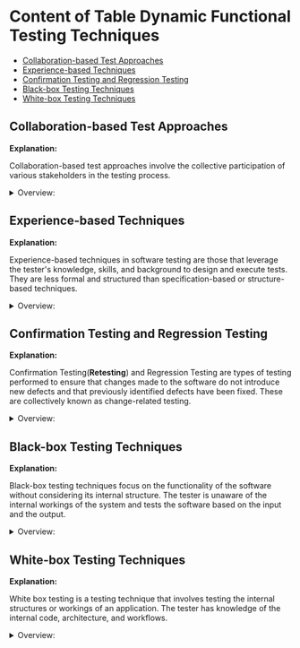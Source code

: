 <!-- markdownlint-disable MD033 -->

# Content of Table Dynamic Functional Testing Techniques

- [Collaboration-based Test Approaches](#collaboration-based-test-approaches)
- [Experience-based Techniques](#experience-based-techniques)
- [Confirmation Testing and Regression Testing](#confirmation-testing-and-regression-testing)
- [Black-box Testing Techniques](#black-box-testing-techniques)
- [White-box Testing Techniques](#white-box-testing-techniques)

## Collaboration-based Test Approaches

**Explanation:**

Collaboration-based test approaches involve the collective participation of various stakeholders in the testing process.

<details>
  <summary>Overview:</summary>

1. **Collaborative User Story Writing:** Collaborative User Story Writing involves the team working together to write user stories, which are descriptions of a software feature from an end-user perspective.

    <details>
       <summary>Overview:</summary>

    - **Collaboration:** The process involves all relevant business representatives, product owner (PO), including developers, testers, and users.

    - **User Stories:** A User Story is written from the perspective of a user who wants to derive value from the product. It should focus on the user's desired outcomes and be embedded in the context where the user seeks value from the product.

    - **3 C Concept:**
      - **Card:** Represents the user story, can be physical (sticky note) or digital.
      - **Conversation:** Details how the software will be used and the expectations from the business.
      - **Confirmation:** Clear acceptance criteria that define when the story is complete.

    - **End-user Perspective:** User stories are written from the perspective of the end user, focusing on their needs and experiences.

    - **Acceptance Criteria:** Each user story includes acceptance criteria, which define the boundaries of a user story and are used to confirm when a story is completed and working as intended.

    - **Iteration Planning:** User stories are often used in agile development methodologies during iteration planning or sprint planning meetings.

    </details>

    <details>
       <summary>Syntax:</summary>

    A user story is typically written in the format: **"As a [type of user], I want [an action] so that [benefit/a value]"**.

    ```text
    WHO: As a [user type]
    WHAT: I want [action to perform]
    WHY: So that [the desired outcome]
    ```

    </details>

    <details>
       <summary>Examples:</summary>

    *User Story 1:*

    ```text
    User Story:

    "As a Online Shopper, I want to read reviews of a product before making the decision so that I  can reduce the uncertainty."
    ```

    *User Story 2:*

    ```text
    User Story:

    As a User,

    I want to drag and drop tasks within a list

    So that I can reorder them quicly and easily
    ```

    </details>

2. **User Acceptance Testing (UAT):** User Acceptance Testing (UAT) is the final phase in the testing process before the software is released for use. The aim of UAT is to validate the software against business requirements. It is typically conducted by the end-users or clients of the software.

    <details>
       <summary>Overview:</summary>

    - **End-user Involvement:** The testing is typically conducted by the end-users or clients, not by the developers or testers.

    - **Business Requirements:** The focus of UAT is to validate that the software meets the business requirements and not just the technical specifications.

    - **Final Phase:** UAT is usually the last phase of testing, conducted after unit, integration, and system testing.

    - **Acceptance Criteria:** The software is tested against predefined acceptance criteria to determine if it is ready for delivery. These criteria are essential for ensuring the software meets the end users' needs and requirements. There are two common formats for writing acceptance criteria: the Given-When-Then (Behavior-Driven Development - BDD) format and the Checklist format.

    </details>

    <details>
       <summary>Examples:</summary>

    - **Scenario-Oriented: Given-When-Then (BDD) Format Example:**

      1. Given some initial context (the state of the system),
      2. When an event occurs (an action is carried out),
      3. Then ensure some outcomes.

      ```text
      Acceptance Criteria:

      - Given I have a product in my shopping cart,
        When I click on 'Checkout' and complete the payment process,
        Then I should receive an order confirmation.
      ```

    - **Rule-Oriented: Checklist Format Example:**

      ```text
      Acceptance Criteria:

      -  Navigate from the homepage to the registration page.
      -  View a form on the registration page requesting name, email address, and password.
      ```

    </details>

3. **Alpha and Beta Testing:** Alpha and Beta Testing are stages of software testing that are conducted to ensure the quality of the product before it is released to the end-users. Alpha testing is performed internally within the organization by a specialized testing team. Beta testing, on the other hand, is performed by a limited number of end-users who are not part of the organization.
  
</details>

## Experience-based Techniques

**Explanation:**

Experience-based techniques in software testing are those that leverage the tester's knowledge, skills, and background to design and execute tests. They are less formal and structured than specification-based or structure-based techniques.

<details>
  <summary>Overview:</summary>

1. **Error Guessing:** Error Guessing is a software testing technique where the tester applies their experience and intuition to guess the problematic areas of the application. This technique is based on the tester's ability to find bugs or defects based on their past experiences and knowledge.

    <details>
       <summary>Overview:</summary>

    - **Experience-Based Testing:** Relies on the tester's past experience with similar products, domain knowledge, and understanding of typical defects.

    - **Intuition and Skills:** No formal approaches; it is completely dependent on the tester's judgment.

    - **Fault Attack:** The systematic approach of conducting error guessing is called fault attack. The tester knows what type of defect they are looking for and targets those specific areas.

    - **Win-Win Situation:** Whether defects are found or not, error guessing adds value by increasing confidence in the system.

    </details>

2. **Exploratory Testing:** Is a type of software testing where test design and test execution happen simultaneously without explicitly planning the detailed test cases in advance. The tester actively controls the design of the tests as they are performed and uses information gained while testing to design new and better tests.

    <details>
       <summary>Overview:</summary>

    - **Simultaneous Design and Execution:** The tester explores the requirements and system behavior to gain a better understanding and identify potential defects.

    - **Charters:** A charter is a mission or goal for the exploratory testing session. It provides direction and scope for the testing activities, including the target of the test, the duration of the test session, the type of testing or the test ideas to be explored, and the expected outcome or output.

      ![alt text](./assets/images/charter.png)

    - **Time-boxed Sessions:** Exploratory testing is often conducted in time-boxed sessions, typically ranging from 60 to 120 minutes.

    - **High-Level Documentation:** Test charters are used to document the steps followed, the discoveries made, and the overall findings of each test session.

    </details>
  
3. **Checklist-Based Testing:**

    <details>
       <summary>Overview:</summary>

    - **Checklist Creation:** The checklist is created based on the requirements and specifications of the application. It includes all the important features and functionalities that need to be tested.

      ![alt text](./assets/images/checklist.png)

    - **Guided Testing:** The checklist serves as a guide for the tester during the testing process. It helps to ensure that all necessary areas of the application are covered.

    - **Functional and Non-Functional Testing:** Checklists can support various test types, including functional and non-functional testing.

    </details>

4. **Smoke and Sanity Testing:** Smoke testing is done to make sure software functionalities are working for a new build, while Sanity testing is done during the release phase to check for the main functionalities of the application without going deeper.

</details>

## Confirmation Testing and Regression Testing

**Explanation:**

Confirmation Testing(**Retesting**) and Regression Testing are types of testing performed to ensure that changes made to the software do not introduce new defects and that previously identified defects have been fixed. These are collectively known as change-related testing.

<details>
  <summary>Overview:</summary>

1. **Confirmation Testing (Retesting):**
    - Confirmation testing is conducted to verify that a previously reported defect has been fixed.
    - The tester reruns the same test cases that initially identified the defect to confirm that the issue has been resolved.

2. **Regression Testing:**
    - Regression testing ensures that recent changes, such as defect fixes or new features, have not adversely affected the existing functionality of the software.
    - It involves re-running previously executed test cases to verify that the software still performs as expected.
    - Regression testing is applicable not only when defects are fixed but also when updates, upgrades, or migrations occur.

</details>

## Black-box Testing Techniques

**Explanation:**

Black-box testing techniques focus on the functionality of the software without considering its internal structure. The tester is unaware of the internal workings of the system and tests the software based on the input and the output.

<details>
  <summary>Overview:</summary>

1. **Equivalence Partitioning:** Equivalence Partitioning is a software testing technique that divides the input data of a software unit into partitions of equivalent data from which test cases can be derived.

    <details>
       <summary>Scenarios:</summary>

    - **Input Validation:**
        - **Scenario:** Validating user input in registration forms, login forms, or any data entry forms.
        - **Example:** Ensuring that a username is between 5 to 10 characters, a password meets complexity requirements, and an age is within a valid range.
  
    </details>

    <details>
       <summary>Overview:</summary>

    - **Partitioning:** Dividing input data into different **Equivalence Classes**. Each equivalence class represents a set of input values that are treated the same by the software, meaning that one test case can be used to test the entire class.
    - **Equivalence Classes:** Each class represents a set of inputs that are expected to be treated the same by the system.
    - **Representative Values:** Selecting representative values from each partition for testing.
    - **Reduction of Test Cases:** Minimize the number of test cases by selecting representative values from each equivalence partition, ensuring comprehensive coverage with fewer tests. This approach eliminates the need for detailed step-by-step scenarios, as each equivalence class effectively acts as a scenario. Additionally, it removes the necessity for detailed steps to reproduce.
    - **Objective:** The objective is to achieve 100% equivalence partition coverage by testing each input condition at least once.
    - **Application:** This technique is applied when detailed requirements are available. If detailed requirements are not available, experience-based test techniques may be used instead.
    - **Multiple Inputs:** When dealing with multiple inputs, we need to combine them in a way that ensures all conditions are covered with the minimum number of test cases.
    - **In some scenarios:** Traditional test case tables might still be necessary, especially when preparing for automation testing that involves navigating through multiple pages or completing specific actions. While Equivalence Partitioning can handle input-based scenarios efficiently, when automating workflows that require multiple steps, such as navigating through pages, clicking buttons, or following a sequence of actions, detailed steps to reproduce are necessary.

    </details>

    <details>
       <summary>Examples:</summary>

    **Example 1 Equivalence Class, Test Input, Expected Outcome, PASS/FAIL:**

    | Test Case ID    | Equivalence Class      | Test Input  | Expected Outcome                       | PASS/FAIL |
    |-----------------|------------------------|-------------|----------------------------------------|-----------|
    | TCID-001        | Age less than 13       | 10          | Registration rejected, error message   |           |
    | TCID-002        | Age between 13 and 100 | 30          | Registration accepted                  |           |
    | TCID-003        | Age greater than 100   | 110         | Registration rejected, error message   |           |

    **Example 2 Equivalence Class Description, Valid/Invalid, Expected Outcome:**

    | Test Case ID    | Equivalence Class Description            | Valid/Invalid | Expected Outcome                       |PASS/FAIL  |
    |-----------------|------------------------------------------|---------------|----------------------------------------|-----------|
    | TCID-001        | String length between 5 to 10 characters | Valid         | Username accepted                      |           |
    | TCID-002        | String length less than 5 characters     | Invalid       | Username rejected, error message       |           |
    | TCID-003        | String length more than 10 characters    | Invalid       | Username rejected, error message       |           |  
    | TCID-004        | Starts with a letter                     | Valid         | Username accepted                      |           |
    | TCID-005        | Does not start with a letter             | Invalid       | Username rejected, error message       |           |
    | TCID-006        | Non-string input                         | Invalid       | Username rejected, error message       |           |

    **Example 3 Multiple Input Parameters, Equivalence Class Description, Valid/Invalid, Expected Outcome:**

    | Test Case ID    | Username Input | Age Input | Password Input | Equivalence Class Description            | Valid/Invalid | Expected Outcome                       |PASS/FAIL  |
    |-----------------|----------------|-----------|----------------|------------------------------------------|---------------|----------------------------------------|-----------|
    | TCID-010        | user123        | 25        | Passw0rd       | Valid username, valid age, valid password| Valid         | Login successful                       |           |

    </details>

2. **Boundary Value Analysis:** Boundary Value Analysis (BVA) is a software testing technique focused on identifying errors that occur at the boundaries of input domains rather than those in the middle. Since many defects often manifest at the edges of input ranges, BVA emphasizes testing values at and around these boundaries to ensure robust system behavior.

    <details>
       <summary>Scenarios:</summary>

    - **Input Range Validation:**

      - **Scenario:** Validating numerical input ranges in forms, configuration settings, or any system that requires numerical limits.
      - **Example:** Ensuring that an age is between 18 and 60, a temperature setting is between 15°C and 30°C, and a file upload size is between 1MB and 10MB.

    - **Date Range Validation:**

      - **Scenario:** Validating date ranges in booking systems, scheduling applications, or any system that requires date inputs.
      - **Example:** Ensuring that a booking date is within the allowed range, a subscription start and end date are valid, and a project deadline is within the acceptable timeframe.

    - **Financial Transactions:**

      - **Scenario:** Validating system that handles financial transactions.
      - **Example:** Ensuring that a transaction amount is within the allowed limits, a discount percentage is within the valid range, and a loan amount is between the minimum and maximum allowed values.

    </details>

    <details>
       <summary>Overview:</summary>

    - **Boundary Values:** Many errors tend to occur at the edges of input ranges.

    - **Edge Values:** Edge values refer to inputs just inside and just outside the boundary values.

    - **Valid and Invalid Partitions:** The input domain is divided into partitions of valid and invalid inputs. Testing is performed on both.
      - **Valid Partition:** Contains input values that are within the acceptable range of the system.
      - **Invalid Partition:** Contains input values that fall outside the acceptable range.

    - **Objective**: The main objective is to test the boundaries to ensure that the system handles boundary values correctly.

    - **Application**: This technique is applied when detailed requirements specify the boundaries of input ranges.

    - **2-Value BVA (Two-Point Boundary Value Analysis):** In 2-value BVA, testing focuses on the exact boundary points. Each boundary is tested with two values: one at the lower boundary and one at the upper boundary. This approach provides basic coverage by verifying that the system correctly handles the minimum and maximum allowable inputs. Specifically, it tests two values on each boundary: one inside the boundary and one outside the boundary.

        ![2BVA](./assets/images/2BVA.png)

    - **3-Value BVA (Three-Point Boundary Value Analysis):** In 3-value BVA, testing extends to include values just below, exactly at, and just above each boundary. Each boundary is tested with three values, ensuring that edge cases are handled properly and off-by-one errors are caught. Specifically, it tests three values on each boundary: one inside the boundary, one on the boundary, and one outside the boundary.

        ![3BVA](./assets/images/3BVA.png)

    - **Reduced Number of Test Cases:** By focusing on boundary values, the number of test cases is reduced compared to traditional methods, making it easier to maintain.

    - **Scenario Column:** While a "Scenario" column can provide additional context and make the test cases more understandable, it is not strictly necessary for BVA. The primary focus of BVA is on testing the boundaries of input ranges. Including a "Scenario" column can help testers and stakeholders understand the purpose of each test case more clearly, but it can be omitted if the table is already clear and understandable.

    </details>

    <details>
       <summary>Examples:</summary>

    **Example 1 Age Validation:**

    | Test Case ID  | Boundary Type             | Value | Valid/Invalid | PASS/FAIL |
    |---------------|---------------------------|-------|---------------|-----------|
    | TC001         | Lower Boundary            | 18    | Valid         |           |
    | TC002         | Upper Boundary            | 60    | Valid         |           |
    | TC003         | Just Below Lower Boundary | 17    | Invalid       |           |
    | TC004         | Just Above Lower Boundary | 19    | Valid         |           |
    | TC005         | Just Below Upper Boundary | 59    | Valid         |           |
    | TC006         | Just Above Upper Boundary | 61    | Invalid       |           |

    </details>

3. **Decision Table Testing:** Decision Table Testing is a software testing technique used to test system behavior based on different combinations of inputs and their corresponding outputs.

    <details>
       <summary>Scenarios:</summary>

    - **Multiple criteria:**

      - **Scenario:** Validating system behavior based on various input conditions and their combinations.
      - **Example:** Ensuring that a system correctly processes user input based on different combinations of conditions such as user role, authentication status, and resource access level.

    </details>

    <details>
       <summary>Overview:</summary>

    - **Decision Table:** A tabular representation that maps conditions to actions, showing all possible combinations of inputs and their corresponding outputs.
    - **Notation:** refers to the symbols and conventions used to represent conditions and actions
      - **domain-specific notation:** refers to the use of terms and symbols that are specific to a particular domain or industry.
      - **Boolean Notation:** Boolean notation uses binary values (True/False or T/F) to represent conditions and actions. This type of notation is straightforward and commonly used in decision tables and logical expressions.
    - **Conditions:** The different input variables or conditions that affect the system's behavior.
      - **T:** True, the condition is satisfied.
      - **F:** False, the condition is not satisfied.
      - **–:** Value of the condition is irrelevant for the action outcome. This means that regardless of whether the condition is true or false, it does not affect the resulting action. This can be used to show that certain combinations of conditions are not possible or not needed during testing.
    - **N/A:**  Means that the condition or action is not relevant or cannot be applied in a specific context.
    - **Actions:** The possible outcomes or actions that result from the combinations of conditions.
      - **X:** The action should occur.
      - **Blank:** The action should not occur.

    - **Steps to Apply Decision Table Testing:**

      - **Identify Conditions and Actions:** Determine the conditions and actions based on the requirements.
      - **Create the Table:** List all possible combinations of conditions and their corresponding actions.
      - **Derive Test Cases:** Use the table to derive test cases that cover all combinations.

    | Test Case ID | Condition 1 | Condition 2 | Condition 3 | Action 1 | Action 2 |
    |--------------|-------------|-------------|-------------|----------|----------|
    | TC001        | T           | F           | T           | X        |          |
    | TC002        | F           | T           | F           |          | X        |
    | TC003        | –           | T           | F           | X        |          |
    | TC004        | T           | –           | T           |          | X        |
    | TC005        | N/A         | F           | T           |          |          |
    | TC006        | T           | T           | F           | X        |          |

    - **Benefits:**

      - **Comprehensive Coverage:** Ensures that all possible combinations of conditions are tested.
      - **Clear Documentation:** Provides a clear and concise representation of business rules and decision logic.

    - **Challenges:**

      - **Complexity:** Creating decision tables for systems with many conditions can be complex and time-consuming.
      - **Detailed Requirements:** Requires detailed and precise requirements to create accurate decision tables.

    </details>

    <details>
       <summary>Examples:</summary>

    **Example 1 Loan Approval System:**

    | Test Case ID | Credit Score | Income Level | Employment Status | Loan Amount | Expected Result |
    |--------------|--------------|--------------|-------------------|-------------|-----------------|
    | TC001        | High         | High         | Employed          | Low         | Loan Approved   |
    | TC002        | Low          | High         | Employed          | Low         | Loan Denied     |
    | TC003        | High         | Low          | Employed          | High        | Loan Denied     |
    | TC004        | High         | High         | Unemployed        | Low         | Loan Denied     |
    | TC005        | High         | High         | Employed          | High        | Loan Approved   |
    | TC006        | Low          | Low          | Unemployed        | High        | Loan Denied     |

    **Example 2 N/A:**

    | Test Case ID | Condition 1 (User Authenticated) | Condition 2 (Admin Privileges) | Condition 3 (Resource Available) | Action 1 (Grant Access) | Action 2 (Deny Access) |
    |--------------|----------------------------------|--------------------------------|----------------------------------|-------------------------|------------------------|
    | TC001        | T                                | F                              | T                                | X                       |                        |
    | TC002        | F                                | T                              | F                                |                         | X                      |
    | TC003        | –                                | T                              | F                                | X                       |                        |
    | TC004        | T                                | –                              | T                                |                         | X                      |
    | TC005        | N/A                              | F                              | T                                |                         |                        |
    | TC006        | T                                | T                              | F                                | X                       |                        |

    - In **TC005**, "N/A" for Condition 1 means that the user's authentication status does not matter for this particular test case. This could be used to test scenarios where the system's behavior is independent of whether the user is authenticated or not.

    **Example 4 Payment Processing System:**

    | Test Case ID | Condition 1 (Card Valid) | Condition 2 (Sufficient Funds) | Condition 3 (Payment Gateway Available) | Action 1 (Process Payment) | Action 2 (Show Error) |
    |--------------|--------------------------|--------------------------------|-----------------------------------------|----------------------------|-----------------------|
    | TC001        | T                        | T                              | T                                       | X                          |                       |
    | TC002        | F                        | T                              | T                                       |                            | X                     |
    | TC003        | T                        | F                              | T                                       |                            | X                     |
    | TC004        | T                        | T                              | F                                       |                            | X                     |
    | TC005        | F                        | F                              | T                                       |                            | X                     |
    | TC006        | T                        | F                              | F                                       |                            | X                     |

    </details>

4. **State Transition Testing:** State Transition Testing is a software testing technique used to test the behavior of an application under test (AUT) for different input conditions in a sequence. It is particularly useful for systems where the system's current state is dependent on a sequence of past events or inputs.

    <details>
      <summary>Scenarios:</summary>

    - **Different input conditions in a sequence**

      - **Scenario:** Testing an online booking system for flight reservations.
      - **Example:** System correctly processes a sequence of inputs such as selecting a departure city, selecting a destination city, choosing travel dates, selecting a flight, and entering passenger details.

    - **Interactive Applications:**

      - **Scenario:** Testing a role-playing game (RPG) where the player's state changes based on actions such as moving, attacking, or using items.
      - **Example:** Move command transitions the player from "Idle" to "Moving."

    - **Interacting with External Applications in Web Workflows:**

      - **Scenario:** Testing an integrated workflow in a stateful web application that requires interaction with multiple external programs.
      - **Example:** Project management web application correctly handles a sequence of user actions that involve opening and interacting with external programs.

    - **Protocol Testing:**

      - **Scenario:** Testing a network communication protocol for a client-server application.
      - **Example:** Client and server correctly handle a sequence of messages such as connection requests, data transfers, file download requests, and disconnections.

    - **Embedded Systems:**

      - **Scenario:** Testing the state transitions of thermostat system.
      - **Example:** Ensuring that the smart thermostat correctly handles a sequence of inputs such as setting the desired temperature, detecting the current temperature, turning the heating or cooling system on or off, and entering energy-saving mode.

    </details>

    <details>
       <summary>Overview:</summary>

    - **State:** Describe what the system is doing or what condition of the system under different inputs."

      - **Initial and Final State:** The state in which the system starts is known as the initial state, and the state where it ends is known as the final state.
          - **Initial Idle:** The thermostat starts in the "Idle" state, where it is not actively heating or cooling.
          - **Final Idle:** The thermostat returns to the "Idle" state after completing its heating or cooling cycle, or after resolving an error.

        <details>
           <summary>Snippet:</summary>

        ```text
        States:

        Idle: The thermostat is not actively heating or cooling.

        Heating: The thermostat is actively heating to reach the desired temperature.

        Cooling: The thermostat is actively cooling to reach the desired temperature.

        Energy-Saving: The thermostat is in an energy-saving mode, maintaining a less aggressive temperature range.

        Error: The thermostat has encountered an error, such as a sensor failure.
        ```

        </details>

    - **Events:** An event is an occurrence that may trigger a state condition.

      - **Event Dependencies:** Events are often dependent on the current state of the system and can include user actions, system conditions, or external inputs.

        <details>
           <summary>Snippet:</summary>

        ```text
        Events:

        Set Heating: The user sets the thermostat to heating mode.

        Set Cooling: The user sets the thermostat to cooling mode.

        Set Energy-Saving: The user sets the thermostat to energy-saving mode.

        Temperature Reached: The desired temperature is reached.

        Error Detected: An error is detected in the system.

        Reset: The system is reset after an error.
        ```

        </details>

      - **Actions:** Operations that occur as a result of a state transition. They define what the system does when it moves from one state to another based on an event.

        <details>
           <summary>Snippet:</summary>

        ```text
        Actions:

        Start Heating: Begin heating to reach the desired temperature.

        Start Cooling: Begin cooling to reach the desired temperature.

        Enter Energy-Saving Mode: Adjust settings to maintain an energy-efficient temperature range.

        Stop Heating/Cooling: Stop the heating or cooling process.

        Display Error: Show an error message or indicator.

        Clear Error: Clear the error state and return to idle.
        ```

        </details>

      - **Transition:** The change from one state to another state of the system.

        - **Triggering Events:** triggered by events and often involve actions that the system performs as it moves from one state to another.

        - **Scenario:** Each transition can be considered a scenario that describes how the system moves from one state to another based on specific events and actions.

      - **State Diagram:** A graphical representation of all possible states, transitions, and events of the system.

        - **Non-Sequential Transitions:** State transitions do not necessarily follow a linear or sequential path. Instead, they represent how a system moves from one state to another based on specific events.

          <details>
             <summary>Snippet:</summary>

          ```text
          [Idle] --(Set Heating)--> [Heating]
          [Idle] --(Set Cooling)--> [Cooling]
          [Idle] --(Set Energy-Saving)--> [Energy-Saving]

          [Heating] --(Temperature Reached)--> [Idle]
          [Heating] --(Error Detected)--> [Error]

          [Cooling] --(Temperature Reached)--> [Idle]
          [Cooling] --(Error Detected)--> [Error]

          [Energy-Saving] --(Set Heating)--> [Heating]
          [Energy-Saving] --(Set Cooling)--> [Cooling]
          [Energy-Saving] --(Error Detected)--> [Error]

          [Error] --(Reset)--> [Idle]
          ```

          </details>

        - **Sequential Transitions:** In some cases, it is important to represent sequential transitions, where the system must follow a specific order of states. Sequential transitions are needed when the system's behavior depends on a strict sequence of events.

          <details>
             <summary>Snippet:</summary>

          ```text
          [Idle] --(Set Heating)--> [Heating]
          [Heating] --(Temperature Reached)--> [Idle]
          [Idle] --(Set Cooling)--> [Cooling]
          [Cooling] --(Temperature Reached)--> [Idle]
          ```

          </details>

      - **State Table:** A tabular representation of all possible states, transitions, and events, similar to the state diagram but in a tabular form.

      <details>
         <summary>Snippet:</summary>

      | Test Case ID | Current State   | Event              | Next State      | Action                  |
      |--------------|-----------------|--------------------|-----------------|-------------------------|
      | TC001        | Idle            | Set Heating        | Heating         | Start Heating           |
      | TC002        | Idle            | Set Cooling        | Cooling         | Start Cooling           |
      | TC003        | Idle            | Set Energy-Saving  | Energy-Saving   | Enter Energy-Saving Mode|
      | TC004        | Heating         | Temperature Reached| Idle            | Stop Heating            |
      | TC005        | Cooling         | Temperature Reached| Idle            | Stop Cooling            |
      | TC006        | Energy-Saving   | Set Heating        | Heating         | Start Heating           |
      | TC007        | Energy-Saving   | Set Cooling        | Cooling         | Start Cooling           |
      | TC008        | Heating         | Error Detected     | Error           | Display Error           |
      | TC009        | Cooling         | Error Detected     | Error           | Display Error           |
      | TC010        | Energy-Saving   | Error Detected     | Error           | Display Error           |
      | TC011        | Error           | Reset              | Idle            | Clear Error             |
      | TC012        | Idle            | Set Heating        | Heating         | Start Heating           |
      | TC013        | Heating         | Temperature Reached| Idle            | Stop Heating            |
      | TC014        | Idle            | Set Cooling        | Cooling         | Start Cooling           |
      | TC015        | Cooling         | Temperature Reached| Idle            | Stop Cooling            |

      - **Coverage:**

        - **All states coverage:** Ensuring that every state in the system is tested at least once.
        - **Valid transitions coverage:** Ensuring that all valid transitions between states are tested.
        - **All transitions coverage:** Ensuring that every possible transition, including invalid ones, is tested to verify the system's behavior.

      </details>

      - **Handling Invalid Transitions:**
        - **Explanation:** Invalid transitions are those that are not allowed as per the requirements and should be identified to ensure full coverage.
        - **Example:** In the thermostat example, transitioning directly from "Idle" to "Error" without an intermediate event would be considered an invalid transition.
        - **Testing Invalid Transitions:** Ensure that the system correctly handles invalid transitions by not allowing them and providing appropriate error messages or handling.

</details>

## White-box Testing Techniques

**Explanation:**

White box testing is a testing technique that involves testing the internal structures or workings of an application. The tester has knowledge of the internal code, architecture, and workflows.

<details>
  <summary>Overview:</summary>

1. **Structure-Based Testing:** Derives tests from the system's implementation, including code, architecture, workflows, and data flows. The main objective is to cover the underlying structure by the tests to an acceptable level. Common techniques include: **Statement Testing**, **Branch Testing**, **Path Testing**.

2. **Early Defect Detection:** Allows for early identification and fixing of bugs, reducing the cost and effort of fixing defects later in the development cycle.

3. **Statement Testing:** Technique to derive the minimum number of test cases needed to cover all the statements in a fragment of code. For example imagine you’re a teacher checking a student’s homework. Statement coverage would be like ensuring the student has answered every question on the assignment.

    <details>
       <summary>Overview:</summary>

    - **Key Concepts:** Statement testing is the technique to derive the minimum number of test cases needed to cover all the statements in a fragment of code.

    - **Statement:** A statement in programming is a single line of code that performs a specific action. Statements can include variable declarations, assignments, control flow statements (if, for, while), function calls

    - **Statement Coverage:** Statement coverage is the measure of how much of the code's statements are covered by the test cases.

    **Syntax:** `Statement coverage = (Number of executed statements / Total number of statements in source code) * 100`

    - **Purpose:** The main purpose of statement testing is to ensure that every statement in the code is executed at least once, thereby identifying any statements that are not executed and potentially contain defects.

    - **Practical Application:** In practice, statement testing helps in identifying the minimum number of test cases required to achieve full coverage of the code's statements, ensuring that all parts of the code are tested.

    </details>

      <details>
       <summary>Examples:</summary>

      1. **Calculation**

      ```js
      function compareNumbers(a, b) {
        if (a > b) {
            console.log("a is bigger");
        } else {
            console.log("b is bigger");
        }
      }
      // function compareNumbers(a, b) { - Function declaration.
      // if (a > b) { - Conditional statement.
      // console.log("a is bigger"); - Statement inside the if block.
      // else { - Else statement.
      // console.log("b is bigger"); - Statement inside the else block.
      ```

    - To achieve 100% statement coverage, we need two test cases:
      1. Test Case 1: `compareNumbers(20, 10)`
      2. Test Case 2: `compareNumbers(10, 20)`
    - Total number of statements: 5
    - Number of executed statements in Test Case 1: 3
    - **Executed statements:**
      1. `function compareNumbers(a, b) {`
      2. `if (a > b) {`
      3. `console.log("a is bigger");`
    - Number of executed statements in Test Case 2: 4
      - **Executed statements:**
        1. `function compareNumbers(a, b) {`
        2. `if (a > b) {`
        3. `else {`
        4. `console.log("b is bigger");`
    - Number of unique executed statements in both test cases: 5

    - **Statement coverage:** `(5 / 5) * 100 = 100%`

    </details>

4. **Branch Testing:** Technique to ensure that each possible branch (decision) in the code is executed at least once. For example This would be like exploring all possible routes on a GPS. If you’re at an intersection, branch testing involves going straight, turning left, and turning right to ensure all paths lead to valid destinations.

    <details>
      <summary>Overview:</summary>

    - **Key Concepts:** Branch testing is the technique to derive the minimum number of test cases needed to cover all the branches (decisions) in a fragment of code.

    - **Branches**  A branch in programming is a point in the code where the execution can take different paths based on a condition. This typically occurs with control flow statements like `if`, `else`, `switch`, and loops (`for`, `while`).

    - **Purpose:** The main purpose of branch testing is to ensure that every possible branch (decision) in the code is executed at least once, thereby identifying any branches that are not executed and potentially contain defects.

    - **Branch Coverage:** Branch coverage is the measure of how much of the code's branches are covered by the test cases.

        - **Syntax:** `Branch coverage = (Number of branches exercised by the test cases / Total number of branches in the code) * 100`

    - **Practical Application:** In practice, branch testing helps in identifying the minimum number of test cases required to achieve full coverage of the code's branches, ensuring that all decision points are tested.

    - **Stronger Technique:** Branch testing is considered a stronger technique than statement testing because 100% branch coverage guarantees 100% statement coverage, but not vice versa.

    </details>

    <details>
       <summary>Examples:</summary>

    1. **Calculation**

    ```javascript
    function compareNumbers(a, b) {
        if (a > b) {
            console.log("a is bigger");
        }   else {
            console.log("b is bigger");
        }
    }
    // function compareNumbers(a, b) { - Function definition.
    // if (a > b) { - Conditional check.
    // console.log("a is bigger"); - Action for true condition.
    // else { - Alternative path.
    // console.log("b is bigger"); - Action for false condition.
    ```

    - To achieve 100% branch coverage, we need two test cases:
      1. Test Case 1: `compareNumbers(20, 10)` (True branch)
      2. Test Case 2: `compareNumbers(10, 20)` (False branch)
    - Total number of branches: 2
    - Number of executed branches in Test Case 1: 1
      - **Executed branches:**
        1. `if (a > b) {` (true branch)
    - Number of executed branches in Test Case 2: 1
      - **Executed branches:**
        1. `if (a > b) {` (false branch)
    - Number of unique executed branches in both test cases: 2
    - **Branch coverage:** `(2 / 2) * 100 = 100%`

    </details>

5. **Path Testing:** Technique to ensure that all possible paths through the code are executed. For example This would be like a postman ensuring they can deliver mail to every house on their route. They need to make sure every possible path is covered.

    <details>
       <summary>Overview:</summary>

    - **Key Concepts:** Path testing is the technique to derive the minimum number of test cases needed to cover all possible paths in a fragment of code.

    - **Path:** A path in programming is a sequence of statements or instructions that are executed from the entry point to the exit point of a program or a function. Each unique sequence of statements represents a different path. In a function with multiple conditional statements, loops, and branches, each combination of these control flow elements creates a different path. For example, in an `if-else` statement followed by a loop, there are multiple paths depending on whether the condition is true or false and how many times the loop executes.

    - **Purpose:** Path testing is to ensure that every possible path through the code is executed at least once, thereby identifying any paths that are not executed and potentially contain defects.

    - **Path Coverage:** Is the measure of how much of the code's paths are covered by the test cases.

        - **Syntax:** `Path coverage = (Number of executed paths / Total number of paths in source code) * 100`

    - **Practical Application:** Helps in identifying the minimum number of test cases required to achieve full coverage of the code's paths, ensuring that all possible execution paths are tested.

    </details>

    <details>
       <summary>Examples:</summary>

    1. **Calculation**

    ```js
    function processNumbers(a, b) {
      let result;
      if (a > b) {
          result = a - b;
          console.log("a is greater");
      }   else if (a < b) {
          result = b - a;
          console.log("b is greater");
      } else {
          result = a + b;
          console.log("a and b are equal");
      }
      return result;
    }
    // function processNumbers(a, b) { - Function definition.
    // let result; - Variable declaration.
    // if (a > b) { - Conditional check.
    // result = a - b; - Action for true condition.
    // console.log("a is greater"); - Action for true condition.
    // else if (a < b) { - Alternative conditional check.
    // result = b - a; - Action for else-if condition.
    // console.log("b is greater"); - Action for else-if condition.
    // else { - Alternative path.
    // result = a + b; - Action for else condition.
    // console.log("a and b are equal"); - Action for else condition.
    // return result; - Return statement.
    ```

    - To achieve 100% path coverage, we need three test cases:
      1. Test Case 1: `processNumbers(20, 10)` (True path for the first if)
      2. Test Case 2: `processNumbers(10, 20)` (True path for the else if)
      3. Test Case 3: `processNumbers(10, 10)` (True path for the else)
    - Total number of paths: 3
    - Number of executed paths in Test Case 1: 1
    - **Executed paths:**
        1. `if (a > b) {` (true path)
    - Number of executed paths in Test Case 2: 1
      - **Executed paths:**
        1. `else if (a < b) {` (true path)
    - Number of executed paths in Test Case 3: 1
      - **Executed paths:**
        1. `else {` (true path)
    - Number of unique executed paths in all test cases: 3
    - **Path coverage:** `(3 / 3) * 100 = 100%`

    </details>

</details>
